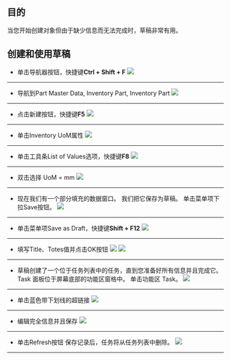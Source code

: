 ## 目的
   当您开始创建对象但由于缺少信息而无法完成时，草稿非常有用。
## 创建和使用草稿
   * 单击导航器按钮，快捷键**Ctrl + Shift + F**
   ![](image2/Draft-1.png )
   --------------------
   * 导航到Part Master Data, Inventory Part, Inventory Part 
   ![](image2/Draft-2.png )
   ---------------------
   * 点击新建按钮，快捷键**F5**
   ![](image2/Draft-3.png )
   --------------
   * 单击Inventory UoM属性
   ![](image2/Draft-4.png )
   -------------
   * 单击工具条List of Values选项，快捷键**F8**
   ![](image2/Draft-5.png )
   ------------------
   * 双击选择 UoM = mm
   ![](image2/Draft-6.png )
   ------------------
   * 现在我们有一个部分填充的数据窗口。 我们把它保存为草稿。
     单击菜单项下拉Save按钮。
   ![](image2/Draft-7.png )
   ------------------
   * 单击菜单项Save as Draft，快捷键**Shift + F12**
   ![](image2/Draft-8.png )
   ------------------
   * 填写Title、Totes值并点击OK按钮
   ![](image2/Draft-10.png )
   ![](image2/Draft-11.png )
   ------------------
   * 草稿创建了一个位于任务列表中的任务，直到您准备好所有信息并且完成它。
     Task 面板位于屏幕底部的功能区窗格中。
     单击功能区 Task。
   ![](image2/Draft-12.png )
   ------------------
   * 单击蓝色带下划线的超链接
   ![](image2/Draft-13.png )
   ------------------
   * 编辑完全信息并且保存
   ![](image2/Draft-16.png )
   ------------------
   * 单击Refresh按钮
     保存记录后，任务将从任务列表中删除。
   ![](image2/Draft-20.png )
   ------------------